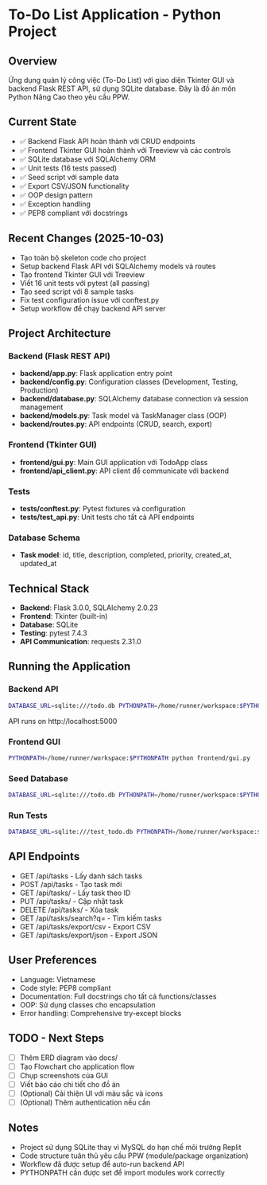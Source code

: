# To-Do List Application - Python Project

## Overview
Ứng dụng quản lý công việc (To-Do List) với giao diện Tkinter GUI và backend Flask REST API, sử dụng SQLite database. Đây là đồ án môn Python Nâng Cao theo yêu cầu PPW.

## Current State
- ✅ Backend Flask API hoàn thành với CRUD endpoints
- ✅ Frontend Tkinter GUI hoàn thành với Treeview và các controls
- ✅ SQLite database với SQLAlchemy ORM
- ✅ Unit tests (16 tests passed)
- ✅ Seed script với sample data
- ✅ Export CSV/JSON functionality
- ✅ OOP design pattern
- ✅ Exception handling
- ✅ PEP8 compliant với docstrings

## Recent Changes (2025-10-03)
- Tạo toàn bộ skeleton code cho project
- Setup backend Flask API với SQLAlchemy models và routes
- Tạo frontend Tkinter GUI với Treeview
- Viết 16 unit tests với pytest (all passing)
- Tạo seed script với 8 sample tasks
- Fix test configuration issue với conftest.py
- Setup workflow để chạy backend API server

## Project Architecture

### Backend (Flask REST API)
- **backend/app.py**: Flask application entry point
- **backend/config.py**: Configuration classes (Development, Testing, Production)
- **backend/database.py**: SQLAlchemy database connection và session management
- **backend/models.py**: Task model và TaskManager class (OOP)
- **backend/routes.py**: API endpoints (CRUD, search, export)

### Frontend (Tkinter GUI)
- **frontend/gui.py**: Main GUI application với TodoApp class
- **frontend/api_client.py**: API client để communicate với backend

### Tests
- **tests/conftest.py**: Pytest fixtures và configuration
- **tests/test_api.py**: Unit tests cho tất cả API endpoints

### Database Schema
- **Task model**: id, title, description, completed, priority, created_at, updated_at

## Technical Stack
- **Backend**: Flask 3.0.0, SQLAlchemy 2.0.23
- **Frontend**: Tkinter (built-in)
- **Database**: SQLite
- **Testing**: pytest 7.4.3
- **API Communication**: requests 2.31.0

## Running the Application

### Backend API
```bash
DATABASE_URL=sqlite:///todo.db PYTHONPATH=/home/runner/workspace:$PYTHONPATH python backend/app.py
```
API runs on http://localhost:5000

### Frontend GUI
```bash
PYTHONPATH=/home/runner/workspace:$PYTHONPATH python frontend/gui.py
```

### Seed Database
```bash
DATABASE_URL=sqlite:///todo.db PYTHONPATH=/home/runner/workspace:$PYTHONPATH python seed.py
```

### Run Tests
```bash
DATABASE_URL=sqlite:///test_todo.db PYTHONPATH=/home/runner/workspace:$PYTHONPATH pytest tests/ -v
```

## API Endpoints
- GET /api/tasks - Lấy danh sách tasks
- POST /api/tasks - Tạo task mới
- GET /api/tasks/<id> - Lấy task theo ID
- PUT /api/tasks/<id> - Cập nhật task
- DELETE /api/tasks/<id> - Xóa task
- GET /api/tasks/search?q=<query> - Tìm kiếm tasks
- GET /api/tasks/export/csv - Export CSV
- GET /api/tasks/export/json - Export JSON

## User Preferences
- Language: Vietnamese
- Code style: PEP8 compliant
- Documentation: Full docstrings cho tất cả functions/classes
- OOP: Sử dụng classes cho encapsulation
- Error handling: Comprehensive try-except blocks

## TODO - Next Steps
- [ ] Thêm ERD diagram vào docs/
- [ ] Tạo Flowchart cho application flow
- [ ] Chụp screenshots của GUI
- [ ] Viết báo cáo chi tiết cho đồ án
- [ ] (Optional) Cải thiện UI với màu sắc và icons
- [ ] (Optional) Thêm authentication nếu cần

## Notes
- Project sử dụng SQLite thay vì MySQL do hạn chế môi trường Replit
- Code structure tuân thủ yêu cầu PPW (module/package organization)
- Workflow đã được setup để auto-run backend API
- PYTHONPATH cần được set để import modules work correctly
